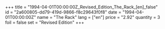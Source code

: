 +++
title = "1994-04-01T00:00:00Z_Revised_Edition_The_Rack_[en]_false"
id = "2a600805-dd79-419d-9866-f8c29643f0f8"
date = "1994-04-01T00:00:00Z"
name = "The Rack"
lang = ["en"]
price = "2.92"
quantity = 3
foil = false
set = "Revised Edition"
+++
